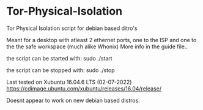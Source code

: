 # Tor-Physical-Isolation
Tor Physical Isolation script for debian based ditro's

Meant for a desktop with atleast 2 ethernet ports, one to the ISP and one to the the safe workspace (much alike Whonix)
More info in the guide file..

the script can be started with: sudo ./start

the script can be stopped with: sudo ./stop

Last tested on Xubuntu 16.04.6 LTS (02-07-2022)
https://cdimage.ubuntu.com/xubuntu/releases/16.04/release/

Doesnt appear to work on new debian based distros.
